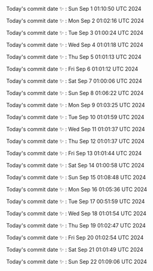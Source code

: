 Today's commit date ✨ : Sun Sep 1 01:10:50 UTC 2024 

Today's commit date ✨ : Mon Sep 2 01:02:16 UTC 2024 

Today's commit date ✨ : Tue Sep 3 01:00:24 UTC 2024 

Today's commit date ✨ : Wed Sep 4 01:01:18 UTC 2024 

Today's commit date ✨ : Thu Sep 5 01:01:13 UTC 2024 

Today's commit date ✨ : Fri Sep 6 01:01:12 UTC 2024 

Today's commit date ✨ : Sat Sep 7 01:00:06 UTC 2024 

Today's commit date ✨ : Sun Sep 8 01:06:22 UTC 2024 

Today's commit date ✨ : Mon Sep 9 01:03:25 UTC 2024 

Today's commit date ✨ : Tue Sep 10 01:01:59 UTC 2024 

Today's commit date ✨ : Wed Sep 11 01:01:37 UTC 2024 

Today's commit date ✨ : Thu Sep 12 01:01:37 UTC 2024 

Today's commit date ✨ : Fri Sep 13 01:01:44 UTC 2024 

Today's commit date ✨ : Sat Sep 14 01:00:58 UTC 2024 

Today's commit date ✨ : Sun Sep 15 01:08:48 UTC 2024 

Today's commit date ✨ : Mon Sep 16 01:05:36 UTC 2024 

Today's commit date ✨ : Tue Sep 17 00:51:59 UTC 2024 

Today's commit date ✨ : Wed Sep 18 01:01:54 UTC 2024 

Today's commit date ✨ : Thu Sep 19 01:02:47 UTC 2024 

Today's commit date ✨ : Fri Sep 20 01:02:54 UTC 2024 

Today's commit date ✨ : Sat Sep 21 01:01:49 UTC 2024 

Today's commit date ✨ : Sun Sep 22 01:09:06 UTC 2024 

